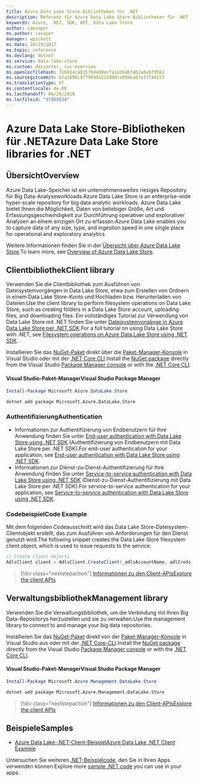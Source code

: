 ```yaml
---
title: Azure Data Lake Store-Bibliotheken für .NET
description: Referenz für Azure Data Lake Store-Bibliotheken für .NET
keywords: Azure, .NET, SDK, API, Data Lake Store
author: camsoper
ms.author: casoper
manager: wpickett
ms.date: 10/19/2017
ms.topic: reference
ms.devlang: dotnet
ms.service: data-lake-store
ms.custom: devcenter, svc-overview
ms.openlocfilehash: f1b014c4835784ed8ecfa1e3b4bfd62a6ebf9562
ms.sourcegitcommit: bfa1898c97798991215d08ce89dea87efff44157
ms.translationtype: HT
ms.contentlocale: de-DE
ms.lasthandoff: 06/28/2018
ms.locfileid: "37065630"
---
```

# <a name="azure-data-lake-store-libraries-for-net"></a><span data-ttu-id="a9279-104">Azure Data Lake Store-Bibliotheken für .NET</span><span class="sxs-lookup"><span data-stu-id="a9279-104">Azure Data Lake Store libraries for .NET</span></span>

## <a name="overview"></a><span data-ttu-id="a9279-105">Übersicht</span><span class="sxs-lookup"><span data-stu-id="a9279-105">Overview</span></span>

<span data-ttu-id="a9279-106">Azure Data Lake-Speicher ist ein unternehmensweites riesiges Repository für Big Data-Analyseworkloads.</span><span class="sxs-lookup"><span data-stu-id="a9279-106">Azure Data Lake Store is an enterprise-wide hyper-scale repository for big data analytic workloads.</span></span> <span data-ttu-id="a9279-107">Azure Data Lake bietet Ihnen die Möglichkeit, Daten von beliebiger Größe, Art und Erfassungsgeschwindigkeit zur Durchführung operativer und explorativer Analysen an einem einzigen Ort zu erfassen.</span><span class="sxs-lookup"><span data-stu-id="a9279-107">Azure Data Lake enables you to capture data of any size, type, and ingestion speed in one single place for operational and exploratory analytics.</span></span>

<span data-ttu-id="a9279-108">Weitere Informationen finden Sie in der [Übersicht über Azure Data Lake Store](/azure/data-lake-store/data-lake-store-overview).</span><span class="sxs-lookup"><span data-stu-id="a9279-108">To learn more, see [Overview of Azure Data Lake Store](/azure/data-lake-store/data-lake-store-overview).</span></span>

## <a name="client-library"></a><span data-ttu-id="a9279-109">Clientbibliothek</span><span class="sxs-lookup"><span data-stu-id="a9279-109">Client library</span></span>

<span data-ttu-id="a9279-110">Verwenden Sie die Clientbibliothek zum Ausführen von Dateisystemvorgängen in Data Lake Store, etwa zum Erstellen von Ordnern in einem Data Lake Store-Konto und Hochladen bzw. Herunterladen von Dateien.</span><span class="sxs-lookup"><span data-stu-id="a9279-110">Use the client library to perform filesystem operations on Data Lake Store, such as creating folders in a Data Lake Store account, uploading files, and downloading files.</span></span>  <span data-ttu-id="a9279-111">Ein vollständiges Tutorial zur Verwendung von Data Lake Store mit .NET finden Sie unter [Dateisystemvorgänge in Azure Data Lake Store per .NET SDK](/azure/data-lake-store/data-lake-store-data-operations-net-sdk).</span><span class="sxs-lookup"><span data-stu-id="a9279-111">For a full tutorial on using Data Lake Store with .NET, see [Filesystem operations on Azure Data Lake Store using .NET SDK](/azure/data-lake-store/data-lake-store-data-operations-net-sdk).</span></span>

<span data-ttu-id="a9279-112">Installieren Sie das [NuGet-Paket](https://www.nuget.org/packages/Microsoft.Azure.Management.DataLake.Store) direkt über die [Paket-Manager-Konsole][PackageManager] in Visual Studio oder mit der [.NET Core CLI][DotNetCLI].</span><span class="sxs-lookup"><span data-stu-id="a9279-112">Install the [NuGet package](https://www.nuget.org/packages/Microsoft.Azure.Management.DataLake.Store) directly from the Visual Studio [Package Manager console][PackageManager] or with the [.NET Core CLI][DotNetCLI].</span></span>

#### <a name="visual-studio-package-manager"></a><span data-ttu-id="a9279-113">Visual Studio-Paket-Manager</span><span class="sxs-lookup"><span data-stu-id="a9279-113">Visual Studio Package Manager</span></span>

```powershell
Install-Package Microsoft.Azure.DataLake.Store
```

```bash
dotnet add package Microsoft.Azure.DataLake.Store
```
### <a name="authentication"></a><span data-ttu-id="a9279-114">Authentifizierung</span><span class="sxs-lookup"><span data-stu-id="a9279-114">Authentication</span></span>

* <span data-ttu-id="a9279-115">Informationen zur Authentifizierung von Endbenutzern für Ihre Anwendung finden Sie unter [End-user authentication with Data Lake Store using .NET SDK](/azure/data-lake-store/data-lake-store-end-user-authenticate-net-sdk) (Authentifizierung von Endbenutzern mit Data Lake Store per .NET SDK).</span><span class="sxs-lookup"><span data-stu-id="a9279-115">For end-user authentication for your application, see [End-user authentication with Data Lake Store using .NET SDK](/azure/data-lake-store/data-lake-store-end-user-authenticate-net-sdk).</span></span>
* <span data-ttu-id="a9279-116">Informationen zur Dienst-zu-Dienst-Authentifizierung für Ihre Anwendung finden Sie unter [Service-to-service authentication with Data Lake Store using .NET SDK](/azure/data-lake-store/data-lake-store-service-to-service-authenticate-net-sdk) (Dienst-zu-Dienst-Authentifizierung mit Data Lake Store per .NET SDK).</span><span class="sxs-lookup"><span data-stu-id="a9279-116">For service-to-service authentication for your application, see [Service-to-service authentication with Data Lake Store using .NET SDK](/azure/data-lake-store/data-lake-store-service-to-service-authenticate-net-sdk).</span></span>

### <a name="code-example"></a><span data-ttu-id="a9279-117">Codebeispiel</span><span class="sxs-lookup"><span data-stu-id="a9279-117">Code Example</span></span>

<span data-ttu-id="a9279-118">Mit dem folgenden Codeausschnitt wird das Data Lake Store-Dateisystem-Clientobjekt erstellt, das zum Ausführen von Anforderungen für den Dienst genutzt wird.</span><span class="sxs-lookup"><span data-stu-id="a9279-118">The following snippet creates the Data Lake Store filesystem client object, which is used to issue requests to the service.</span></span>

```csharp
// Create client objects
AdlsClient client = AdlsClient.CreateClient(_adlsAccountName, adlCreds);
```

> [!div class="nextstepaction"]
> [<span data-ttu-id="a9279-119">Informationen zu den Client-APIs</span><span class="sxs-lookup"><span data-stu-id="a9279-119">Explore the client APIs</span></span>](/dotnet/api/overview/azure/datalakestore/client)


## <a name="management-library"></a><span data-ttu-id="a9279-120">Verwaltungsbibliothek</span><span class="sxs-lookup"><span data-stu-id="a9279-120">Management library</span></span>

<span data-ttu-id="a9279-121">Verwenden Sie die Verwaltungsbibliothek, um die Verbindung mit Ihren Big Data-Repositorys herzustellen und sie zu verwalten.</span><span class="sxs-lookup"><span data-stu-id="a9279-121">Use the management library to connect to and manage your big data repositories.</span></span>

<span data-ttu-id="a9279-122">Installieren Sie das [NuGet-Paket](https://www.nuget.org/packages/Microsoft.Azure.Management.DataLake.Store) direkt von der [Paket-Manager-Konsole][PackageManager] in Visual Studio aus oder mit der [.NET Core-CLI][DotNetCLI].</span><span class="sxs-lookup"><span data-stu-id="a9279-122">Install the [NuGet package](https://www.nuget.org/packages/Microsoft.Azure.Management.DataLake.Store) directly from the Visual Studio [Package Manager console][PackageManager] or with the [.NET Core CLI][DotNetCLI].</span></span>

#### <a name="visual-studio-package-manager"></a><span data-ttu-id="a9279-123">Visual Studio-Paket-Manager</span><span class="sxs-lookup"><span data-stu-id="a9279-123">Visual Studio Package Manager</span></span>

```powershell
Install-Package Microsoft.Azure.Management.DataLake.Store
```

```bash
dotnet add package Microsoft.Azure.Management.DataLake.Store
```

> [!div class="nextstepaction"]
> [<span data-ttu-id="a9279-124">Informationen zu den Client-APIs</span><span class="sxs-lookup"><span data-stu-id="a9279-124">Explore the client APIs</span></span>](/dotnet/api/overview/azure/datalakestore/management)


## <a name="samples"></a><span data-ttu-id="a9279-125">Beispiele</span><span class="sxs-lookup"><span data-stu-id="a9279-125">Samples</span></span>

* [<span data-ttu-id="a9279-126">Azure Data Lake-.NET-Client-Beispiel</span><span class="sxs-lookup"><span data-stu-id="a9279-126">Azure Data Lake .NET Client Example</span></span>](https://azure.microsoft.com/en-us/resources/samples/data-lake-dotnet-client/)

<span data-ttu-id="a9279-127">Untersuchen Sie weiteren [.NET-Beispielcode](https://azure.microsoft.com/resources/samples/?platform=dotnet), den Sie in Ihren Apps verwenden können.</span><span class="sxs-lookup"><span data-stu-id="a9279-127">Explore more [sample .NET code](https://azure.microsoft.com/resources/samples/?platform=dotnet) you can use in your apps.</span></span>

[PackageManager]: https://docs.microsoft.com/nuget/tools/package-manager-console
[DotNetCLI]: https://docs.microsoft.com/dotnet/core/tools/dotnet-add-package

